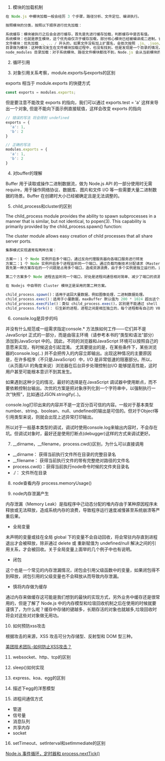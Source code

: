 1. 模块的加载机制
```js
在 Node.js 中模块加载一般会经历 3 个步骤，路径分析、文件定位、编译执行。

按照模块的分类，按照以下顺序进行优先加载：

系统缓存：模块被执行之后会会进行缓存，首先是先进行缓存加载，判断缓存中是否有值。
系统模块：也就是原生模块，这个优先级仅次于缓存加载，部分核心模块已经被编译成二进制，省略了 路径分析、文件定位，直接加载到了内存中，系统模块定义在 Node.js 源码的 lib 目录下，可以去查看。
文件模块：优先加载 .、..、/ 开头的，如果文件没有加上扩展名，会依次按照 .js、.json、.node 进行扩展名补足尝试，那么在尝试的过程中也是以同步阻塞模式来判断文件是否存在，从性能优化的角度来看待，.json、.node最好还是加上文件的扩展名。
目录做为模块：这种情况发生在文件模块加载过程中，也没有找到，但是发现是一个目录的情况，这个时候会将这个目录当作一个 包 来处理，Node 这块采用了 Commonjs 规范，先会在项目根目录查找 package.json 文件，取出文件中定义的 main 属性 ("main": "lib/hello.js") 描述的入口文件进行加载，也没加载到，则会抛出默认错误: Error: Cannot find module 'lib/hello.js'
node_modules 目录加载：对于系统模块、路径文件模块都找不到，Node.js 会从当前模块的父目录进行查找，直到系统的根目录。
```

2. 循环引用

3. 对象引用关系考察，module.exports与exports的区别
   
exports 相当于 module.exports 的快捷方式
```js
const exports = modules.exports;
```
但是要注意不能改变 exports 的指向，我们可以通过 exports.test = 'a' 这样来导出一个对象, 但是不能向下面示例直接赋值，这样会改变 exports 的指向
```js
// 错误的写法 将会得到 undefined
exports = {
  'a': 1,
  'b': 2
}

// 正确的写法
modules.exports = {
  'a': 1,
  'b': 2
}
```

4. 对buffer的理解
  
Buffer 用于读取或操作二进制数据流，做为 Node.js API 的一部分使用时无需 require，用于操作网络协议、数据库、图片和文件 I/O 等一些需要大量二进制数据的场景。Buffer 在创建时大小已经被确定且是无法调整的。

5. child_process和cluster的区别

The child_process module provides the ability to spawn subprocesses in a manner that is similar, but not identical, to popen(3). This capability is primarily provided by the child_process.spawn() function:

The cluster module allows easy creation of child processes that all share server ports.

```js
集群模式实现通常有两种方案：

方案一：1 个 Node 实例开启多个端口，通过反向代理服务器向各端口服务进行转发
方案二：1 个 Node 实例开启多个进程监听同一个端口，通过负载均衡技术分配请求（Master->Worker）
首先第一种方案存在的一个问题是占用多个端口，造成资源浪费，由于多个实例是独立运行的，进程间通信不太好做，好处是稳定性高，各实例之间无影响。

第二个方案多个 Node 进程去监听同一个端口，好处是进程间通信相对简单、减少了端口的资源浪费，但是这个时候就要保证服务进程的稳定性了，特别是对 Master 进程稳定性要求会更高，编码也会复杂。

在 Nodejs 中自带的 Cluster 模块正是采用的第二种方案。
```

```js
child_process.spawn()：适用于返回大量数据，例如图像处理，二进制数据处理。
child_process.exec()：适用于小量数据，maxBuffer 默认值为 200 * 1024 超出这个默认值将会导致程序崩溃，数据量过大可采用 spawn。
child_process.execFile()：类似 child_process.exec()，区别是不能通过 shell 来执行，不支持像 I/O 重定向和文件查找这样的行为
child_process.fork()： 衍生新的进程，进程之间是相互独立的，每个进程都有自己的 V8 实例、内存，系统资源是有限的，不建议衍生太多的子进程出来，通长根据系统 CPU 核心数设置。
```

6. console.log是异步的吗

并没有什么规范或一组需求指定console.* 方法族如何工作——它们并不是JavaScript 正式的一部分，而是由宿主环境（请参考本书的“类型和语法”部分）添加到JavaScript 中的。因此，不同的浏览器和JavaScript 环境可以按照自己的意愿来实现，有时候这会引起混淆。
尤其要提出的是，在某些条件下，某些浏览器的console.log(..) 并不会把传入的内容立即输出。出现这种情况的主要原因是，在许多程序（不只是JavaScript）中，I/O 是非常低速的阻塞部分。所以，（从页面/UI 的角度来说）浏览器在后台异步处理控制台I/O 能够提高性能，这时用户甚至可能根本意识不到其发生。

如果遇到这种少见的情况，最好的选择是在JavaScript 调试器中使用断点，而不要依赖控制台输出。次优的方案是把对象序列化到一个字符串中，以强制执行一次“快照”，比如通过JSON.stringify(..)。

console.log打印出来的内容并不是一定百分百可信的内容。一般对于基本类型number、string、boolean、null、undefined的输出是可信的。但对于Object等引用类型来说，则就会出现上述异常打印输出。

所以对于一般基本类型的调试，调试时使用console.log来输出内容时，不会存在坑。但调试对象时，最好还是使用打断点(debugger)这样的方式来调试更好。

7. __dirname，__filename，process.cwd()区别，为什么可以直接调用
- __dirname：    获得当前执行文件所在目录的完整目录名
- __filename：   获得当前执行文件的带有完整绝对路径的文件名
- process.cwd()：获得当前执行node命令时候的文件夹目录名 
- ./：           文件所在目录

8. node查看内存
process.memoryUsage()

9. node内存泄漏产生

内存泄漏（Memory Leak）是指程序中己动态分配的堆内存由于某种原因程序未释放或无法释放，造成系统内存的浪费，导致程序运行速度减慢甚至系统崩溃等严重后果。

- 全局变量

未声明的变量或挂在全局 global 下的变量不会自动回收，将会常驻内存直到进程退出才会被释放，除非通过 delete 或 重新赋值为 undefined/null 解决之间的引用关系，才会被回收。关于全局变量上面举的几个例子中也有说明。

- 闭包

这个也是一个常见的内存泄漏情况，闭包会引用父级函数中的变量，如果闭包得不到释放，闭包引用的父级变量也不会释放从而导致内存泄漏。

- 慎将内存做为缓存

通过内存来做缓存这可能是我们想到的最快的实现方式，另外业务中缓存还是很常用的，但是了解了 Node.js 中的内存模型和垃圾回收机制之后在使用的时候就要谨慎了，为什么呢？缓存中存储的键越多，长期存活的对象也就越多,垃圾回收时将会对这些对对象做无用功。

10.   如何预防xss攻击

根据攻击的来源，XSS 攻击可分为存储型、反射型和 DOM 型三种。

[美团技术团队-如何防止XSS攻击？](https://tech.meituan.com/2018/09/27/fe-security.html)

11.   websocket、http、tcp的区别

12.   sleep()如何实现

13.   express、koa、egg的区别

14.   描述下egg的洋葱模型

15.   进程间通信方式
- 管道
- 信号量
- 消息队列
- 共享内存
- socket

16. setTimeout、setInterval和setImmediate的区别  

[Node.js 事件循环，定时器和 process.nextTick()](https://nodejs.org/zh-cn/docs/guides/event-loop-timers-and-nexttick/)

